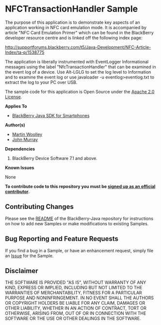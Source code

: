 # NFCTransactionHandler Sample


The purpose of this application is to demonstrate key aspects of an application working in NFC card emulation mode. It is accompanied by article "NFC Card Emulation Primer" which can be found in the BlackBerry developer resource centre and is linked off the following index page:

http://supportforums.blackberry.com/t5/Java-Development/NFC-Article-Index/ta-p/1538775

The application is liberally instrumented with EventLogger Informational messages using the label "NfcTransactionHandler" that can be examined in the event log of a device. Use Alt-LGLG to set the log level to Information and to examine the event log or use javaloader -u eventlog>eventlog.txt to extract the log to your PC over USB.

The sample code for this application is Open Source under the [Apache 2.0 License](http://www.apache.org/licenses/LICENSE-2.0.html).

**Applies To**

* [BlackBerry Java SDK for Smartphones](http://us.blackberry.com/developers/javaappdev/)


**Author(s)** 

* [Martin Woolley](https://github.com/mdwoolley)
* [John Murray](https://github.com/jcmurray)


**Dependencies**

1. BlackBerry Device Software 7.1 and above.


**Known Issues**

None

**To contribute code to this repository you must be [signed up as an official contributor](http://blackberry.github.com/howToContribute.html).**


## Contributing Changes

Please see the [README](https://github.com/blackberry/Samples-For-Java) of the BlackBerry-Java repository for instructions on how to add new Samples or make modifications to existing Samples.


## Bug Reporting and Feature Requests

If you find a bug in a Sample, or have an enhancement request, simply file an [Issue](https://github.com/blackberry/Samples-For-Java/issues) for the Sample.


## Disclaimer

THE SOFTWARE IS PROVIDED "AS IS", WITHOUT WARRANTY OF ANY KIND, EXPRESS OR IMPLIED, INCLUDING BUT NOT LIMITED TO THE WARRANTIES OF MERCHANTABILITY, FITNESS FOR A PARTICULAR PURPOSE AND NONINFRINGEMENT. IN NO EVENT SHALL THE AUTHORS OR COPYRIGHT HOLDERS BE LIABLE FOR ANY CLAIM, DAMAGES OR OTHER LIABILITY, WHETHER IN AN ACTION OF CONTRACT, TORT OR OTHERWISE, ARISING FROM, OUT OF OR IN CONNECTION WITH THE SOFTWARE OR THE USE OR OTHER DEALINGS IN THE SOFTWARE.